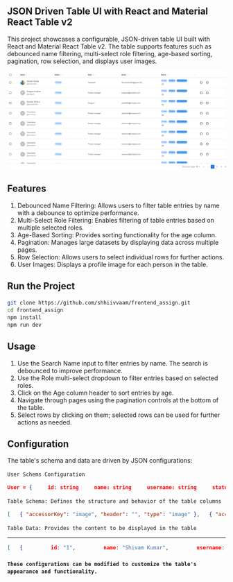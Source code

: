     

## JSON Driven Table UI with React and Material React Table v2

This project showcases a configurable, JSON-driven table UI built with React and Material React Table v2. The table supports features such as debounced name filtering, multi-select role filtering, age-based sorting, pagination, row selection, and displays user images.

![1741267958105](image/README/1741267958105.png)

## Features

1. Debounced Name Filtering: Allows users to filter table entries by name with a debounce to optimize performance.
2. Multi-Select Role Filtering: Enables filtering of table entries based on multiple selected roles.
3. Age-Based Sorting: Provides sorting functionality for the age column.
4. Pagination: Manages large datasets by displaying data across multiple pages.
5. Row Selection: Allows users to select individual rows for further actions.
6. User Images: Displays a profile image for each person in the table.

## Run the Project

```bash
git clone https://github.com/shhiivvaam/frontend_assign.git
cd frontend_assign
npm install
npm run dev
```

## Usage

1. Use the Search Name input to filter entries by name. The search is debounced to improve performance.
2. Use the Role multi-select dropdown to filter entries based on selected roles.
3. Click on the Age column header to sort entries by age.
4. Navigate through pages using the pagination controls at the bottom of the table.
5. Select rows by clicking on them; selected rows can be used for further actions as needed.

## Configuration

The table's schema and data are driven by JSON configurations:

`User Schems Configuration`

```json
User = {     id: string     name: string     username: string     status: string     role: string     email: string     teams: string[]     age: number     avatar: string }
```

`Table Schema: Defines the structure and behavior of the table columns`

```json
[   { "accessorKey": "image", "header": "", "type": "image" },   { "accessorKey": "name", "header": "Name", "filter": "search" },   { "accessorKey": "status", "header": "Status" },   { "accessorKey": "role", "header": "Role", "filter": "multi-select" },   { "accessorKey": "email", "header": "Email" },   { "accessorKey": "teams", "header": "Teams", "type": "tags" },   { "accessorKey": "age", "header": "Age", "sortable": true } ]
```

`Table Data: Provides the content to be displayed in the table`

---

```json
[   {         id: "1",         name: "Shivam Kumar",         username: "shhiivvaam",         status: "Working",         role: "Developer",         email: "life.shivam2394@gmail.com",         teams: ["Design", "Product", "Development", "Marketing", "Sales", "Support", "QA", "DevOps"],         age: 21,         avatar: "https://avatars.githubusercontent.com/u/96204332?s=400&u=154b02f4360fdbda52352f068986f73984d9f9e2&v=4?height=40&width=40",     } ]
```

#### `These configurations can be modified to customize the table's appearance and functionality.`
